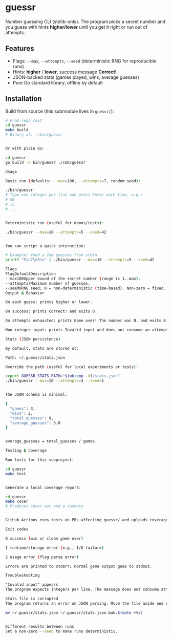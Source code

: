 # guessr

Number guessing CLI (stdlib-only). The program picks a secret number and you guess with hints **higher/lower** until you get it right or run out of attempts.

## Features
- Flags: `--max`, `--attempts`, `--seed` (deterministic RNG for reproducible runs)
- Hints: **higher** / **lower**, success message **Correct!**
- JSON-backed stats (games played, wins, average guesses)
- Pure Go standard library; offline by default

## Installation

Build from source (this submodule lives in `guessr/`):

```bash
# From repo root
cd guessr
make build
# Binary at: ./bin/guessr


Or with plain Go:

cd guessr
go build -o bin/guessr ./cmd/guessr

Usage

Basic run (defaults: --max=100, --attempts=7, random seed):

./bin/guessr
# Type one integer per line and press Enter each time, e.g.:
# 50
# 75
# ...


Deterministic run (useful for demos/tests):

./bin/guessr --max=10 --attempts=5 --seed=42


You can script a quick interaction:

# Example: feed a few guesses from stdin
printf "5\n7\n3\n" | ./bin/guessr --max=10 --attempts=5 --seed=42

Flags
FlagDefaultDescription
--max100Upper bound of the secret number (range is 1..max).
--attempts7Maximum number of guesses.
--seed0RNG seed; 0 = non-deterministic (time-based). Non-zero = fixed.
Output & Behavior

On each guess: prints higher or lower.

On success: prints Correct! and exits 0.

On attempts exhausted: prints Game over! The number was N. and exits 0.

Non-integer input: prints Invalid input and does not consume an attempt.

Stats (JSON persistence)

By default, stats are stored at:

Path: ~/.guessr/stats.json

Override the path (useful for local experiments or tests):

export GUESSR_STATS_PATH="$(mktemp -d)/stats.json"
./bin/guessr --max=10 --attempts=3 --seed=1


The JSON schema is minimal:

{
  "games": 3,
  "wins": 2,
  "total_guesses": 9,
  "average_guesses": 3.0
}


average_guesses = total_guesses / games.

Testing & Coverage

Run tests for this subproject:

cd guessr
make test


Generate a local coverage report:

cd guessr
make cover
# Produces cover.out and a summary


GitHub Actions runs tests on PRs affecting guessr/ and uploads coverage artifacts.

Exit codes

0 success (win or clean game over)

1 runtime/storage error (e.g., I/O failure)

2 usage error (flag parse error)

Errors are printed to stderr; normal game output goes to stdout.

Troubleshooting

“Invalid input” appears
The program expects integers per line. The message does not consume attempts; just enter a valid number.

Stats file is corrupted
The program returns an error on JSON parsing. Move the file aside and re-run:

mv ~/.guessr/stats.json ~/.guessr/stats.json.bak.$(date +%s)


Different results between runs
Set a non-zero --seed to make runs deterministic.
